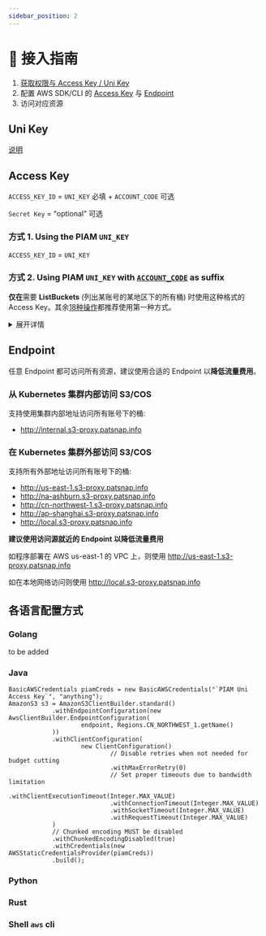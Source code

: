 ```yaml
---
sidebar_position: 2
---
```


# 🔌 接入指南

1. [获取权限与 Access Key / Uni Key](/docs/feedback/feedback.md)
2. 配置 AWS SDK/CLI 的 [Access Key](#access-key) 与 [Endpoint](#endpoint)
3. 访问对应资源

## Uni Key

[说明](/docs/user/s3/feat#多云账号)

## Access Key

`ACCESS_KEY_ID` = `UNI_KEY` 必填 + `ACCOUNT_CODE` 可选

`Secret Key` = "optional" 可选

### 方式 1. Using the PIAM `UNI_KEY`

`ACCESS_KEY_ID` = `UNI_KEY`

### 方式 2. Using PIAM `UNI_KEY` with [`ACCOUNT_CODE`](feat#多云账号) as suffix

**仅在**需要 **ListBuckets** (列出某账号的某地区下的所有桶) 时使用这种格式的 Access Key。其余[18种操作](feat#支持的-api)都推荐使用第一种方式。

<details>
<summary>展开详情</summary>

`ACCESS_KEY_ID` = `UNI_KEY` + `ACCOUNT_CODE`

样例:

#### 列出 aws 7478 账号下美国地区的所有桶


`UNI_KEY` = "AKPSPERS03LJW0Z" `ACCOUNT_CODE` = "7478" `ACCESS_KEY_ID` = "AKPSPERS03LJW0Z**7478**"

`Region` = "us-east-1"

#### 列出 tencent global 账号下上海地区的所有桶

`UNI_KEY` = "AKPSPERS03LJW0Z" `ACCOUNT_CODE` = "4258" `ACCESS_KEY_ID` = "AKPSPERS03LJW0Z**4258**"

`REGION` = "ap-shanghai"

</details>

## Endpoint

任意 Endpoint 都可访问所有资源，建议使用合适的 Endpoint 以**降低流量费用**。

### 从 Kubernetes 集群内部访问 S3/COS

支持使用集群内部地址访问所有账号下的桶:
- http://internal.s3-proxy.patsnap.info

### 在 Kubernetes 集群外部访问 S3/COS

支持所有外部地址访问所有账号下的桶:
- http://us-east-1.s3-proxy.patsnap.info
- http://na-ashburn.s3-proxy.patsnap.info
- http://cn-northwest-1.s3-proxy.patsnap.info
- http://ap-shanghai.s3-proxy.patsnap.info
- http://local.s3-proxy.patsnap.info

**建议使用访问源就近的 Endpoint 以降低流量费用**

如程序部署在 AWS us-east-1 的 VPC 上，则使用 http://us-east-1.s3-proxy.patsnap.info

如在本地网络访问则使用 http://local.s3-proxy.patsnap.info

## 各语言配置方式

### Golang

to be added

### Java

```
BasicAWSCredentials piamCreds = new BasicAWSCredentials("`PIAM Uni Access Key`", "anything");
AmazonS3 s3 = AmazonS3ClientBuilder.standard()
            .withEndpointConfiguration(new AwsClientBuilder.EndpointConfiguration(
                    endpoint, Regions.CN_NORTHWEST_1.getName()
            ))
            .withClientConfiguration(
                    new ClientConfiguration()
                            // Disable retries when not needed for budget cutting
                            .withMaxErrorRetry(0)
                            // Set proper timeouts due to bandwidth limitation
                            .withClientExecutionTimeout(Integer.MAX_VALUE)
                            .withConnectionTimeout(Integer.MAX_VALUE)
                            .withSocketTimeout(Integer.MAX_VALUE)
                            .withRequestTimeout(Integer.MAX_VALUE)
            )
            // Chunked encoding MUST be disabled
            .withChunkedEncodingDisabled(true)
            .withCredentials(new AWSStaticCredentialsProvider(piamCreds))
            .build();
```

### Python

### Rust

### Shell `aws` cli

